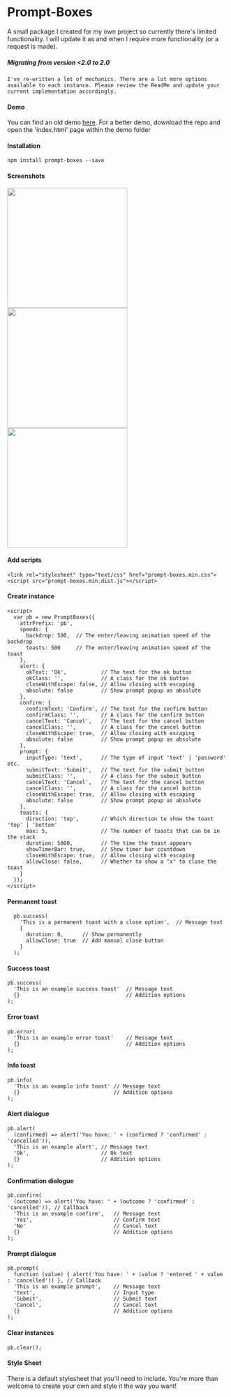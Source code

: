 # Prompt-Boxes
A small package I created for my own project so currently there's limited functionality. I will update it as and when I require more functionality (or a request is made).

##### Migrating from version <2.0 to 2.0
`I've re-written a lot of mechanics. There are a lot more options available to each instance. Please review the ReadMe and update your current implementation accordingly.`

#### Demo
You can find an old demo [here](https://iamrobert.co.uk/projects/prompt-boxes). For a better demo, download the repo and open the 'index.html' page within the demo folder

#### Installation
``npm install prompt-boxes --save``

#### Screenshots
<img src="https://media.giphy.com/media/oXcJZgdxOLBvy/giphy.gif" width="275"> <img src="https://media.giphy.com/media/OAscHqRSi6a9W/giphy.gif" width="275"> <img src="https://media.giphy.com/media/10BsPpLXKTW67m/giphy.gif" width="275">

#### Add scripts
~~~
<link rel="stylesheet" type="text/css" href="prompt-boxes.min.css">
<script src="prompt-boxes.min.dist.js"></script>
~~~

#### Create instance
~~~
<script>
  var pb = new PromptBoxes({
    attrPrefix: 'pb',
    speeds: {
      backdrop: 500,  // The enter/leaving animation speed of the backdrop
      toasts: 500     // The enter/leaving animation speed of the toast
    },
    alert: {
      okText: 'Ok',           // The text for the ok button
      okClass: '',            // A class for the ok button
      closeWithEscape: false, // Allow closing with escaping
      absolute: false         // Show prompt popup as absolute
    },
    confirm: {
      confirmText: 'Confirm', // The text for the confirm button
      confirmClass: '',       // A class for the confirm button
      cancelText: 'Cancel',   // The text for the cancel button
      cancelClass: '',        // A class for the cancel button
      closeWithEscape: true,  // Allow closing with escaping
      absolute: false         // Show prompt popup as absolute
    },
    prompt: {
      inputType: 'text',      // The type of input 'text' | 'password' etc.
      submitText: 'Submit',   // The text for the submit button
      submitClass: '',        // A class for the submit button
      cancelText: 'Cancel',   // The text for the cancel button
      cancelClass: '',        // A class for the cancel button
      closeWithEscape: true,  // Allow closing with escaping
      absolute: false         // Show prompt popup as absolute
    },
    toasts: {
      direction: 'top',       // Which direction to show the toast  'top' | 'bottom'
      max: 5,                 // The number of toasts that can be in the stack
      duration: 5000,         // The time the toast appears
      showTimerBar: true,     // Show timer bar countdown
      closeWithEscape: true,  // Allow closing with escaping
      allowClose: false,      // Whether to show a "x" to close the toast
    }
  });
</script>
~~~

#### Permanent toast
~~~
  pb.success(
    'This is a permanent toast with a close option',  // Message text
    { 
      duration: 0,      // Show permanently
      allowClose: true  // Add manual close button
    }
  );
~~~

#### Success toast
~~~
pb.success(
  'This is an example success toast'  // Message text
  {}                                  // Addition options
);
~~~

#### Error toast
~~~
pb.error(
  'This is an example error toast'    // Message text
  {}                                  // Addition options
);
~~~

#### Info toast
~~~
pb.info(
  'This is an example info toast' // Message text
  {}                              // Addition options
);
~~~

#### Alert dialogue
~~~
pb.alert(
  (confirmed) => alert('You have: ' + (confirmed ? 'confirmed' : 'cancelled')),
  'This is an example alert', // Message text
  'Ok',                       // Ok text
  {}                          // Addition options
);
~~~

#### Confirmation dialogue
~~~
pb.confirm(
  (outcome) => alert('You have: ' + (outcome ? 'confirmed' : 'cancelled')), // Callback
  'This is an example confirm',   // Message text
  'Yes',                          // Confirm text
  'No'                            // Cancel text
  {}                              // Addition options
);
~~~

#### Prompt dialogue
~~~
pb.prompt(
  function (value) { alert('You have: ' + (value ? 'entered ' + value : 'cancelled')) }, // Callback
  'This is an example prompt',    // Message text
  'text',                         // Input type
  'Submit',                       // Submit text
  'Cancel',                       // Cancel text
  {}                              // Addition options
);
~~~

#### Clear instances
~~~
pb.clear();
~~~

#### Style Sheet
There is a default stylesheet that you'll need to include. You're more than welcome to create your own and style it the way you want!

